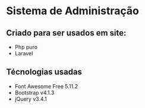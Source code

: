 # Sistema de Administração

## Criado para ser usados em site: 

* Php puro 
* Laravel

## Técnologias usadas

* Font Awesome Free 5.11.2
* Bootstrap v4.1.3
* jQuery v3.4.1
